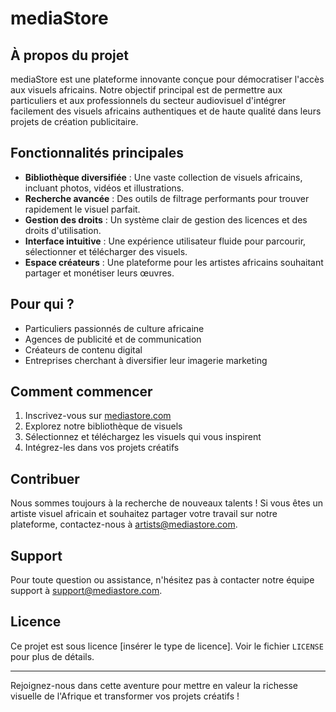 # mediaStore

## À propos du projet

mediaStore est une plateforme innovante conçue pour démocratiser l'accès aux visuels africains. Notre objectif principal est de permettre aux particuliers et aux professionnels du secteur audiovisuel d'intégrer facilement des visuels africains authentiques et de haute qualité dans leurs projets de création publicitaire.

## Fonctionnalités principales

- **Bibliothèque diversifiée** : Une vaste collection de visuels africains, incluant photos, vidéos et illustrations.
- **Recherche avancée** : Des outils de filtrage performants pour trouver rapidement le visuel parfait.
- **Gestion des droits** : Un système clair de gestion des licences et des droits d'utilisation.
- **Interface intuitive** : Une expérience utilisateur fluide pour parcourir, sélectionner et télécharger des visuels.
- **Espace créateurs** : Une plateforme pour les artistes africains souhaitant partager et monétiser leurs œuvres.

## Pour qui ?

- Particuliers passionnés de culture africaine
- Agences de publicité et de communication
- Créateurs de contenu digital
- Entreprises cherchant à diversifier leur imagerie marketing

## Comment commencer

1. Inscrivez-vous sur [mediastore.com](https://www.mediastore.com)
2. Explorez notre bibliothèque de visuels
3. Sélectionnez et téléchargez les visuels qui vous inspirent
4. Intégrez-les dans vos projets créatifs

## Contribuer

Nous sommes toujours à la recherche de nouveaux talents ! Si vous êtes un artiste visuel africain et souhaitez partager votre travail sur notre plateforme, contactez-nous à [artists@mediastore.com](mailto:artists@mediastore.com).

## Support

Pour toute question ou assistance, n'hésitez pas à contacter notre équipe support à [support@mediastore.com](mailto:support@mediastore.com).

## Licence

Ce projet est sous licence [insérer le type de licence]. Voir le fichier `LICENSE` pour plus de détails.

---

Rejoignez-nous dans cette aventure pour mettre en valeur la richesse visuelle de l'Afrique et transformer vos projets créatifs !
